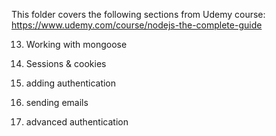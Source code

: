 This folder covers the following sections from Udemy course:
https://www.udemy.com/course/nodejs-the-complete-guide

13. Working with mongoose

14. Sessions & cookies

15. adding authentication

16. sending emails

17. advanced authentication
